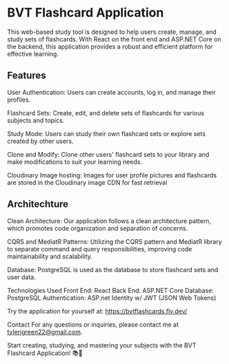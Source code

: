 # BVT Flashcard Application
This web-based study tool is designed to help users create, manage, and study sets of flashcards. With React on the front end and ASP.NET Core on the backend, this application provides a robust and efficient platform for effective learning.

## Features
User Authentication: Users can create accounts, log in, and manage their profiles.

Flashcard Sets: Create, edit, and delete sets of flashcards for various subjects and topics.

Study Mode: Users can study their own flashcard sets or explore sets created by other users.

Clone and Modify: Clone other users' flashcard sets to your library and make modifications to suit your learning needs.

Cloudinary Image hosting: Images for user profile pictures and flashcards are stored in the Cloudinary image CDN for fast retrieval

## Architechture

Clean Architecture: Our application follows a clean architecture pattern, which promotes code organization and separation of concerns.

CQRS and MediatR Patterns: Utilizing the CQRS pattern and MediatR library to separate command and query responsibilities, improving code maintainability and scalability.

Database: PostgreSQL is used as the database to store flashcard sets and user data.

Technologies Used
Front End: React
Back End: ASP.NET Core
Database: PostgreSQL
Authentication: ASP.net Identity w/ JWT (JSON Web Tokens)

Try the application for yourself at: https://bvtflashcards.fly.dev/

Contact
For any questions or inquiries, please contact me at tylerjgreen22@gmail.com.

Start creating, studying, and mastering your subjects with the BVT Flashcard Application! 📚📖
